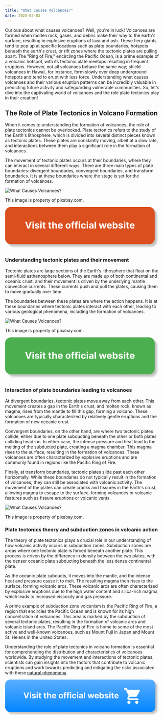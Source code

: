 ```yaml
---
title: "What Causes Volcanoes?"
date: 2025-03-03
---
```


Curious about what causes volcanoes? Well, you're in luck! Volcanoes are formed when molten rock, gases, and debris make their way to the earth's surface, resulting in explosive eruptions of lava and ash. These fiery giants tend to pop up at specific locations such as plate boundaries, hotspots beneath the earth's crust, or rift zones where the tectonic plates are pulling apart. The "Ring of Fire," encircling the Pacific Ocean, is a prime example of a volcanic hotspot, with its tectonic plate meetups resulting in frequent eruptions. However, not all volcanoes behave the same way; shield volcanoes in Hawaii, for instance, form slowly over deep underground hotspots and tend to erupt with less force. Understanding what causes volcanoes and their various eruption patterns can be incredibly valuable in predicting future activity and safeguarding vulnerable communities. So, let's dive into the captivating world of volcanoes and the role plate tectonics play in their creation!

## The Role of Plate Tectonics in Volcano Formation

When it comes to understanding the formation of volcanoes, the role of plate tectonics cannot be overlooked. Plate tectonics refers to the study of the Earth's lithosphere, which is divided into several distinct pieces known as tectonic plates. These plates are constantly moving, albeit at a slow rate, and interactions between them play a significant role in the formation of volcanoes.

The movement of tectonic plates occurs at their boundaries, where they can interact in several different ways. There are three main types of plate boundaries: divergent boundaries, convergent boundaries, and transform boundaries. It is at these boundaries where the stage is set for the formation of volcanoes.

![What Causes Volcanoes?](images/g9f8e4ecf2fed883f3042a9ab82c0b319b45923ce36963795cc60184dd6ed3c6f33db43186644236e31fbc759182521fa277808737bfddce9962d89d2b00c76de_1280.jpg "What Causes Volcanoes?")

This image is property of pixabay.com.

[![Learn more about the What Causes Volcanoes? here.](images/visit-official-website-deep-orange-45-77.png "Learn more about the What Causes Volcanoes? here.")](https://www.hawaiitours.com/?ref=poolboy17 "Learn more about the What Causes Volcanoes? here.")

### Understanding tectonic plates and their movement

Tectonic plates are large sections of the Earth's lithosphere that float on the semi-fluid asthenosphere below. They are made up of both continental and oceanic crust, and their movement is driven by the underlying mantle convection currents. These currents push and pull the plates, causing them to move gradually over time.

The boundaries between these plates are where the action happens. It is at these boundaries where tectonic plates interact with each other, leading to various geological phenomena, including the formation of volcanoes.

![What Causes Volcanoes?](images/gc401367512f23125b44bcb20f5a9bb27901cada43a5d67f922a7507070f094b5b4471a7d2e1a41b89cf98a18a918467baee7f2f6f47a024614bdf2014b3e74d0_1280.jpg "What Causes Volcanoes?")

This image is property of pixabay.com.

[![Click to view the What Causes Volcanoes?.](images/visit-official-website-green-18.png "Click to view the What Causes Volcanoes?.")](https://www.hawaiitours.com/?ref=poolboy17 "Click to view the What Causes Volcanoes?.")

### Interaction of plate boundaries leading to volcanoes

At divergent boundaries, tectonic plates move away from each other. This movement creates a gap in the Earth's crust, and molten rock, known as magma, rises from the mantle to fill this gap, forming a volcano. These volcanoes are typically characterized by relatively gentle eruptions and the formation of new oceanic crust.

Convergent boundaries, on the other hand, are where two tectonic plates collide, either due to one plate subducting beneath the other or both plates colliding head-on. In either case, the intense pressure and heat lead to the melting of the subducted plate, creating a magma chamber. This magma rises to the surface, resulting in the formation of volcanoes. These volcanoes are often characterized by explosive eruptions and are commonly found in regions like the Pacific Ring of Fire.

Finally, at transform boundaries, tectonic plates slide past each other horizontally. While these boundaries do not typically result in the formation of volcanoes, they can still be associated with volcanic activity. The movement of the plates can create cracks and fissures in the Earth's crust, allowing magma to escape to the surface, forming volcanoes or volcanic features such as fissure eruptions or volcanic vents.

![What Causes Volcanoes?](images/gfc08a833623121c675148e80e6d684ff130c50f921c6a0b84d61d9188b3262e34c341f923c49c974dce45cad50d67d74462c3861a00cab570c4c22a8a54380fd_1280.jpg "What Causes Volcanoes?")

This image is property of pixabay.com.

### Plate tectonics theory and subduction zones in volcanic action

The theory of plate tectonics plays a crucial role in our understanding of how volcanic activity occurs in subduction zones. Subduction zones are areas where one tectonic plate is forced beneath another plate. This process is driven by the difference in density between the two plates, with the denser oceanic plate subducting beneath the less dense continental plate.

As the oceanic plate subducts, it moves into the mantle, and the intense heat and pressure cause it to melt. The resulting magma then rises to the surface, forming volcanic arcs. These volcanic arcs are often characterized by explosive eruptions due to the high water content and silica-rich magma, which leads to increased viscosity and gas pressure.

A prime example of subduction zone volcanism is the Pacific Ring of Fire, a region that encircles the Pacific Ocean and is known for its high concentration of volcanoes. This area is marked by the subduction of several tectonic plates, resulting in the formation of volcanic arcs and volcanic island arcs. The Pacific Ring of Fire is home to some of the most active and well-known volcanoes, such as Mount Fuji in Japan and Mount St. Helens in the United States.

Understanding the role of plate tectonics in volcano formation is essential for comprehending the distribution and characteristics of volcanoes worldwide. By studying the movement and interactions of tectonic plates, scientists can gain insights into the factors that contribute to volcanic eruptions and work towards predicting and mitigating the risks associated with these [natural phenomena](https://magmamatters.com/the-art-and-science-of-volcano-monitoring/ "The Art and Science of Volcano Monitoring").

[![Discover more about the What Causes Volcanoes?.](images/visit-official-website-blue-2.png "Discover more about the What Causes Volcanoes?.")](https://www.hawaiitours.com/?ref=poolboy17 "Discover more about the What Causes Volcanoes?.")
